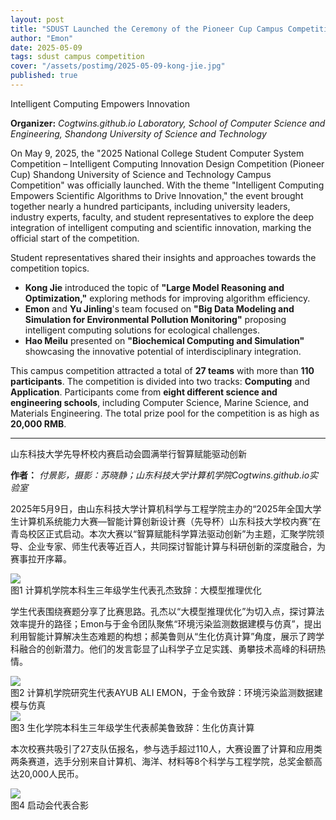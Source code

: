 ```yaml
---
layout: post
title: "SDUST Launched the Ceremony of the Pioneer Cup Campus Competition"
author: "Emon"
date: 2025-05-09
tags: sdust campus competition
cover: "/assets/postimg/2025-05-09-kong-jie.jpg"
published: true
---
```


<div class="text-center mt-2 mb-3 fw-bold fs-4">
    Intelligent Computing Empowers Innovation
</div>

__Organizer:__ _Cogtwins.github.io Laboratory, School of Computer Science and Engineering, Shandong University of Science and Technology_
<br>

On May 9, 2025, the "2025 National College Student Computer System Competition – Intelligent Computing Innovation Design Competition (Pioneer Cup) Shandong University of Science and Technology Campus Competition" was officially launched. With the theme "Intelligent Computing Empowers Scientific Algorithms to Drive Innovation," the event brought together nearly a hundred participants, including university leaders, industry experts, faculty, and student representatives to explore the deep integration of intelligent computing and scientific innovation, marking the official start of the competition.


Student representatives shared their insights and approaches towards the competition topics.

- __Kong Jie__ introduced the topic of __"Large Model Reasoning and Optimization,"__ exploring methods for improving algorithm efficiency.
- __Emon__ and __Yu Jinling__'s team focused on __"Big Data Modeling and Simulation for Environmental Pollution Monitoring"__ proposing intelligent computing solutions for ecological challenges.
- __Hao Meilu__ presented on __"Biochemical Computing and Simulation"__ showcasing the innovative potential of interdisciplinary integration.

This campus competition attracted a total of __27 teams__ with more than __110 participants__. The competition is divided into two tracks: __Computing__ and __Application__. Participants come from __eight different science and engineering schools__, including Computer Science, Marine Science, and Materials Engineering. The total prize pool for the competition is as high as __20,000 RMB__.

<hr>

<div class="text-center mb-3 fw-bold fs-4">
    山东科技大学先导杯校内赛启动会圆满举行智算赋能驱动创新
</div>

__作者：__ _付景影，摄影：苏晓静；山东科技大学计算机学院Cogtwins.github.io实验室_

2025年5月9日，由山东科技大学计算机科学与工程学院主办的“2025年全国大学生计算机系统能力大赛—智能计算创新设计赛（先导杯）山东科技大学校内赛”在青岛校区正式启动。本次大赛以“智算赋能科学算法驱动创新”为主题，汇聚学院领导、企业专家、师生代表等近百人，共同探讨智能计算与科研创新的深度融合，为赛事拉开序幕。

<div class="text-center mb-3">
    <img class="img-fluid img-thumbnail" style="max-height: 380px;"
        src="{{ '/assets/postimg/2025-05-09-kong-jie.jpg' | relative_url }}" />
    <br>
    <span class="fst-italic text-small text-secondary">图1 计算机学院本科生三年级学生代表孔杰致辞：大模型推理优化</span>
</div>

学生代表围绕赛题分享了比赛思路。孔杰以“大模型推理优化”为切入点，探讨算法效率提升的路径；Emon与于金令团队聚焦“环境污染监测数据建模与仿真”，提出利用智能计算解决生态难题的构想；郝美鲁则从“生化仿真计算”角度，展示了跨学科融合的创新潜力。他们的发言彰显了山科学子立足实践、勇攀技术高峰的科研热情。

<div class="text-center mb-3">
    <img class="img-fluid img-thumbnail" style="max-height: 380px;"
        src="{{ '/assets/postimg/2025-05-09-emon-jinling.jpg' | relative_url }}" />
    <br>
    <span class="fst-italic text-small text-secondary">图2 计算机学院研究生代表AYUB ALI EMON，于金令致辞：环境污染监测数据建模与仿真</span>
</div>

<div class="text-center mb-3">
    <img class="img-fluid img-thumbnail" style="max-height: 380px;"
        src="{{ '/assets/postimg/2025-05-09-hao-meilu.jpg' | relative_url }}" />
    <br>
    <span class="fst-italic text-small text-secondary">图3 生化学院本科生三年级学生代表郝美鲁致辞：生化仿真计算</span>
</div>

本次校赛共吸引了27支队伍报名，参与选手超过110人，大赛设置了计算和应用类两条赛道，选手分别来自计算机、海洋、材料等8个科学与工程学院，总奖金额高达20,000人民币。

<div class="text-center mb-3">
    <img class="img-fluid img-thumbnail" style="max-height: 380px;"
        src="{{ '/assets/postimg/2025-05-09-group-photo.jpg' | relative_url }}" />
    <br>
    <span class="fst-italic text-small text-secondary">图4 启动会代表合影</span>
</div>
